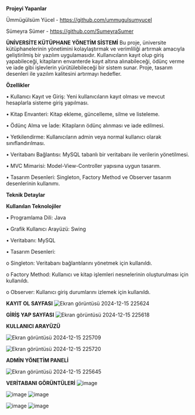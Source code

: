 **Projeyi Yapanlar**

Ümmügülsüm Yücel - https://github.com/ummugulsumyucel

Sümeyra Sümer - https://github.com/SumeyraSumer 

**ÜNİVERSİTE KÜTÜPHANE YÖNETİM SİSTEMİ**
Bu proje, üniversite kütüphanelerinin yönetimini kolaylaştırmak ve verimliliği artırmak amacıyla geliştirilmiş bir yazılım uygulamasıdır. Kullanıcıların kayıt olup giriş yapabileceği, kitapların envanterde kayıt altına alınabileceği, ödünç verme ve iade gibi işlevlerin yürütülebileceği bir sistem sunar. Proje, tasarım desenleri ile yazılım kalitesini artırmayı hedefler.

**Özellikler**

•	Kullanıcı Kayıt ve Giriş: Yeni kullanıcıların kayıt olması ve mevcut hesaplarla sisteme giriş yapılması.

•	Kitap Envanteri: Kitap ekleme, güncelleme, silme ve listeleme.

•	Ödünç Alma ve İade: Kitapların ödünç alınması ve iade edilmesi.

•	Yetkilendirme: Kullanıcıların admin veya normal kullanıcı olarak sınıflandırılması.

•	Veritabanı Bağlantısı: MySQL tabanlı bir veritabanı ile verilerin yönetilmesi.

•	MVC Mimarisi: Model-View-Controller yapısına uygun tasarım.

•	Tasarım Desenleri: Singleton, Factory Method ve Observer tasarım desenlerinin kullanımı.


**Teknik Detaylar**

**Kullanılan Teknolojiler**

•	Programlama Dili: Java

•	Grafik Kullanıcı Arayüzü: Swing

•	Veritabanı: MySQL

•	Tasarım Desenleri:

o	Singleton: Veritabanı bağlantılarını yönetmek için kullanıldı.

o	Factory Method: Kullanıcı ve kitap işlemleri nesnelerinin oluşturulması için kullanıldı.

o	Observer: Kullanıcı giriş durumlarını izlemek için kullanıldı.



**KAYIT OL SAYFASI**
 ![Ekran görüntüsü 2024-12-15 225624](https://github.com/user-attachments/assets/98dbe4bc-5792-4fee-98f4-113ea6dff274)


**GİRİŞ YAP SAYFASI**
 ![Ekran görüntüsü 2024-12-15 225618](https://github.com/user-attachments/assets/0a3a4134-7705-424c-90e3-582176c7457d)


**KULLANICI ARAYÜZÜ**
 
 ![Ekran görüntüsü 2024-12-15 225709](https://github.com/user-attachments/assets/d861a28a-8468-461d-a2fc-78ca0c3cf1d3)

![Ekran görüntüsü 2024-12-15 225720](https://github.com/user-attachments/assets/65d91021-9042-4ed7-b326-b02a90a2a185)



**ADMİN YÖNETİM PANELİ**

 
![Ekran görüntüsü 2024-12-15 225645](https://github.com/user-attachments/assets/32ab3656-703e-4334-9a17-e9fbbee9245e)


**VERİTABANI GÖRÜNTÜLERİ**
![image](https://github.com/user-attachments/assets/15dddf02-bdb1-4eef-beed-276b12744176)

![image](https://github.com/user-attachments/assets/3565a4f3-89d7-40bc-91a2-11481aeb05f0)
![image](https://github.com/user-attachments/assets/69d8ded0-6bb9-48d8-9160-9704c90497ce)

![image](https://github.com/user-attachments/assets/c04a92a6-3c34-4e7b-b89a-e3f572611139)
![image](https://github.com/user-attachments/assets/75b3460e-eb10-4cfc-98ad-1368273d66bf)
